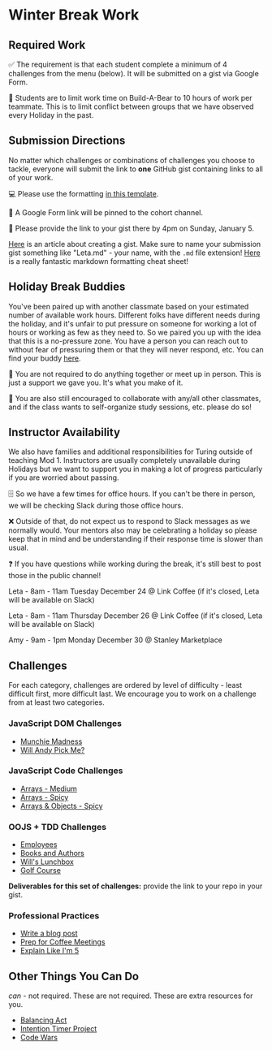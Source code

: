 # Winter Break Work

## Required Work

✅ The requirement is that each student complete a minimum of 4 challenges from the menu (below). It will be submitted on a gist via Google Form.

🐻 Students are to limit work time on Build-A-Bear to 10 hours of work per teammate. This is to limit conflict between groups that we have observed every Holiday in the past.

## Submission Directions

No matter which challenges or combinations of challenges you choose to tackle, everyone will submit the link to **one** GitHub gist containing links to all of your work.

💻 Please use the formatting [in this template](winter-submission-template.md).

📌 A Google Form link will be pinned to the cohort channel.

📅 Please provide the link to your gist there by 4pm on Sunday, January 5.

[Here](https://help.github.com/en/github/writing-on-github/creating-gists) is an article about creating a gist. Make sure to name your submission gist something like "Leta.md" - your name, with the `.md` file extension! [Here](https://github.com/adam-p/markdown-here/wiki/Markdown-Cheatsheet) is a really fantastic markdown formatting cheat sheet!

## Holiday Break Buddies

You've been paired up with another classmate based on your estimated number of available work hours. Different folks have different needs during the holiday, and it's unfair to put pressure on someone for working a lot of hours or working as few as they need to. So we paired you up with the idea that this is a no-pressure zone. You have a person you can reach out to without fear of pressuring them or that they will never respond, etc. You can find your buddy [here](https://docs.google.com/spreadsheets/d/1t0rZXiQD5_ecwJKwl6NoLMMGoTGxP_zFGFm3PrQYJ6g/edit?usp=sharing).

📎 You are not required to do anything together or meet up in person. This is just a support we gave you. It's what you make of it.

🎉 You are also still encouraged to collaborate with any/all other classmates, and if the class wants to self-organize study sessions, etc. please do so!

## Instructor Availability

We also have families and additional responsibilities for Turing outside of teaching Mod 1. Instructors are usually completely unavailable during Holidays but we want to support you in making a lot of progress particularly if you are worried about passing.

🗄 So we have a few times for office hours. If you can't be there in person, we will be checking Slack during those office hours.

❌ Outside of that, do not expect us to respond to Slack messages as we normally would. Your mentors also may be celebrating a holiday so please keep that in mind and be understanding if their response time is slower than usual.

❓ If you have questions while working during the break, it's still best to post those in the public channel!

Leta - 8am - 11am Tuesday December 24 @ Link Coffee (if it's closed, Leta will be available on Slack)

Leta - 8am - 11am Thursday December 26 @ Link Coffee (if it's closed, Leta will be available on Slack)

Amy - 9am - 1pm Monday December 30 @ Stanley Marketplace

## Challenges

For each category, challenges are ordered by level of difficulty - least difficult first, more difficult last. We encourage you to work on a challenge from at least two categories.

### JavaScript DOM Challenges

- [Munchie Madness](munchie-madness.md)
- [Will Andy Pick Me?](https://github.com/turingschool/will-andy-pick-me)

### JavaScript Code Challenges

- [Arrays - Medium](code-medium-arrays.md)
- [Arrays - Spicy](code-spicy-arrays.md)
- [Arrays & Objects - Spicy](code-spicy2-arrays.md)

### OOJS + TDD Challenges

- [Employees](https://github.com/turingschool/employees)
- [Books and Authors](https://github.com/turingschool-examples/books-and-authors)
- [Will's Lunchbox](https://github.com/turingschool/wills-lunchbox)
- [Golf Course](https://github.com/turingschool-examples/golf-course)

**Deliverables for this set of challenges:** provide the link to your repo in your gist.

### Professional Practices

- [Write a blog post](professional-write-blog-post.md)
- [Prep for Coffee Meetings](prep-coffee-meetings.md)
- [Explain Like I'm 5](explain-like-im-5.md)

## Other Things You Can Do

*can* - not required. These are not required. These are extra resources for you.

- [Balancing Act](https://frontend.turing.io/projects/module-1/balancing-act-solo/index.html)
- [Intention Timer Project](https://frontend.turing.io/projects/module-1/intention-timer-pair.html)
- [Code Wars](https://www.codewars.com/)
